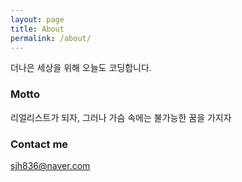 ```yaml
---
layout: page
title: About
permalink: /about/
---
```


더나은 세상을 위해 오늘도 코딩합니다.

### Motto

리얼리스트가 되자, 그러나 가슴 속에는 불가능한 꿈을 가지자

### Contact me

[sjh836@naver.com](mailto:sjh836@naver.com)
